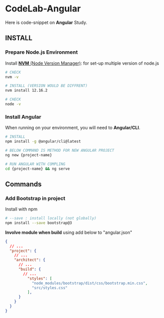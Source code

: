 # CodeLab-Angular

Here is code-snippet on **Angular** Study.

## INSTALL

### Prepare Node.js Environment

Install [**NVM** (Node Version Manager)](https://github.com/nvm-sh/nvm#install--update-script): for set-up multiple version of node.js

```bash
# CHECK
nvm -v

# INSTALL (VERSION WOULD BE DIFFRENT)
nvm install 12.16.2

# CHECK
node -v
```

### Install Angular

When running on your environment, you will need to **Angular/CLI**.

```bash
# INSTALL
npm install -g @angular/cli@latest

# BELOW COMMAND IS METHOD FOR NEW ANGULAR PROJECT
ng new {project-name}

# RUN ANGULAR WITH COMPLING
cd {project-name} && ng serve
```

## Commands

### Add Bootstrap in project

Install with npm

```bash
# --save : install locally (not globally)
npm install --save bootstrap@3
```

**Involve module when build** using add below to "angular.json"

```json
{
  // ...
  "project": {
    // ...
    "architect": {
      // ...
      "build": {
        // ...
          "styles": [
            "node_modules/bootstrap/dist/css/bootstrap.min.css",
            "src/styles.css"
          ],
      }
    }
  }
}
```